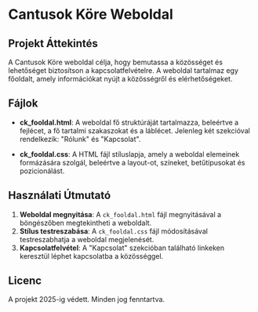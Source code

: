 # Cantusok Köre Weboldal

## Projekt Áttekintés
A Cantusok Köre weboldal célja, hogy bemutassa a közösséget és lehetőséget biztosítson a kapcsolatfelvételre. A weboldal tartalmaz egy főoldalt, amely információkat nyújt a közösségről és elérhetőségeket.

## Fájlok
- **ck_fooldal.html**: A weboldal fő struktúráját tartalmazza, beleértve a fejlécet, a fő tartalmi szakaszokat és a láblécet. Jelenleg két szekcióval rendelkezik: "Rólunk" és "Kapcsolat".
  
- **ck_fooldal.css**: A HTML fájl stíluslapja, amely a weboldal elemeinek formázására szolgál, beleértve a layout-ot, színeket, betűtípusokat és pozicionálást.

## Használati Útmutató
1. **Weboldal megnyitása**: A `ck_fooldal.html` fájl megnyitásával a böngészőben megtekintheti a weboldalt.
2. **Stílus testreszabása**: A `ck_fooldal.css` fájl módosításával testreszabhatja a weboldal megjelenését.
3. **Kapcsolatfelvétel**: A "Kapcsolat" szekcióban található linkeken keresztül léphet kapcsolatba a közösséggel.

## Licenc
A projekt 2025-ig védett. Minden jog fenntartva.